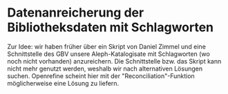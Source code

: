 # Datenanreicherung der Bibliotheksdaten mit Schlagworten 

Zur Idee: wir haben früher über ein Skript von Daniel Zimmel und eine Schnittstelle des GBV unsere Aleph-Katalogisate mit Schlagworten (wo noch nicht vorhanden) anzureichern. Die Schnittstelle bzw. das Skript kann nicht mehr genutzt werden, weshalb wir nach alternativen Lösungen suchen. Openrefine scheint hier mit der "Reconciliation"-Funktion möglicherweise eine Lösung zu  liefern.  



